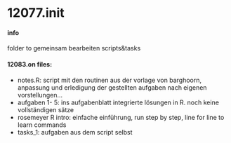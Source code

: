 # 12077.init
#### info
folder to gemeinsam bearbeiten scripts&tasks
#### 12083.on files:
- notes.R: script mit den routinen aus der vorlage von barghoorn, anpassung und erledigung der gestellten aufgaben nach eigenen vorstellungen...
- aufgaben 1- 5: ins aufgabenblatt integrierte lösungen in R. noch keine vollständigen sätze
- rosemeyer R intro: einfache einführung, run step by step, line for line to learn commands
- tasks_1: aufgaben aus dem script selbst
